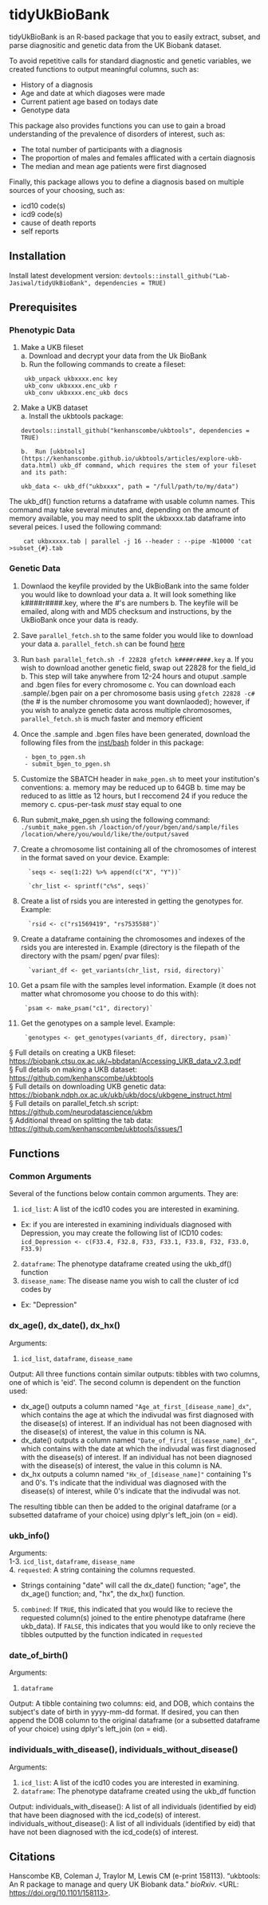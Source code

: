 # tidyUkBioBank

tidyUkBioBank is an R-based package that you to easily extract, subset, and parse diagnositic and genetic data from the UK Biobank dataset.

To avoid repetitive calls for standard diagnostic and genetic variables, we created functions to output meaningful columns, such as:

- History of a diagnosis
- Age and date at which diagoses were made
- Current patient age based on todays date
- Genotype data

This package also provides functions you can use to gain a broad understanding of the prevalence of disorders of interest, such as:

- The total number of participants with a diagnosis
- The proportion of males and females afflicated with a certain diagnosis
- The median and mean age patients were first diagnosed

Finally, this package allows you to define a diagnosis based on multiple sources of your choosing, such as:

- icd10 code(s)
- icd9 code(s)
- cause of death reports
- self reports

## Installation
Install latest development version: `devtools::install_github("Lab-Jasiwal/tidyUkBioBank", dependencies = TRUE)`

## Prerequisites 
### Phenotypic Data

 1. Make a UKB fileset                                                                                                                                   
        a. Download and decrypt your data from the Uk BioBank                                                                                           
        b. Run the following commands to create a fileset:
        
         ukb_unpack ukbxxxx.enc key
         ukb_conv ukbxxxx.enc_ukb r
         ukb_conv ukbxxxx.enc_ukb docs
 2. Make a UKB dataset                                                                                                                                  
        a.  Install the ukbtools package:
        
        devtools::install_github("kenhanscombe/ukbtools", dependencies = TRUE)                                                                        
        
        b.  Run [ukbtools](https://kenhanscombe.github.io/ukbtools/articles/explore-ukb-data.html) ukb_df command, which requires the stem of your fileset and its path:   
        
        ukb_data <- ukb_df("ukbxxxx", path = "/full/path/to/my/data")

The ukb_df() function returns a dataframe with usable column names. This command may take several minutes and, depending on the amount of memory available, you may need to split the ukbxxxx.tab dataframe into several peices. I used the following command: 

        cat ukbxxxxx.tab | parallel -j 16 --header : --pipe -N10000 'cat >subset_{#}.tab 

### Genetic Data

1. Downlaod the keyfile provided by the UkBioBank into the same folder you would like to download your data
        a. It will look something like k####r####.key, where the #'s are numbers
        b. The keyfile will be emailed, along with and MD5 checksum and instructions, by the UkBioBank once your data is ready.
2. Save `parallel_fetch.sh` to the same folder you would like to download your data
        a. `parallel_fetch.sh` can be found [here](https://github.com/neurodatascience/ukbm)
3. Run `bash parallel_fetch.sh -f 22828 gfetch k####r####.key`
        a. If you wish to download another genetic field, swap out 22828 for the field_id
        b. This step will take anywhere from 12-24 hours and otuput .sample and .bgen files for every chromosome
        c. You can download each .sample/.bgen pair on a per chromosome basis using `gfetch 22828 -c#` (the # is the number chromosome you want downlaoded); however, if you wish to analyze genetic data across multiple chromosomes, `parallel_fetch.sh` is much faster and memory efficient
4. Once the .sample and .bgen files have been generated, download the following files from the [inst/bash](https://github.com/Lab-Jaiswal/tools4ukbb/tree/main/inst/bash) folder in this package:
        
        - bgen_to_pgen.sh
        - submit_bgen_to_pgen.sh
5. Customize the SBATCH header in `make_pgen.sh` to meet your institution's conventions:
        a. memory may be reduced up to 64GB
        b. time may be reduced to as little as 12 hours, but I reccomend 24 if you reduce the memory
        c. cpus-per-task *must* stay equal to one
6. Run submit_make_pgen.sh using the following command:
        `./sumbit_make_pgen.sh /loaction/of/your/bgen/and/sample/files /location/where/you/would/like/the/output/saved`
7. Create a chromosome list containing all of the chromosomes of interest in the format saved on your device. Example:

         `seqs <- seq(1:22) %>% append(c("X", "Y"))`
         
         `chr_list <- sprintf("c%s", seqs)`
8. Create a list of rsids you are interested in getting the genotypes for. Example:

         `rsid <- c("rs1569419", "rs7535588")`
9. Create a dataframe containing the chromosomes and indexes of the rsids you are interested in. Example (directory is the filepath of the directory with the psam/ pgen/ pvar files):

         `variant_df <- get_variants(chr_list, rsid, directory)` 
10. Get a psam file with the samples level information. Example (it does not matter what chromosome you choose to do this with):

         `psam <- make_psam("c1", directory)`
11. Get the genotypes on a sample level. Example:

         `genotypes <- get_genotypes(variants_df, directory, psam)`
        
§ Full details on creating a UKB fileset: https://biobank.ctsu.ox.ac.uk/~bbdatan/Accessing_UKB_data_v2.3.pdf   
§ Full details on making a UKB dataset: https://github.com/kenhanscombe/ukbtools      
§ Full details on downloading UKB genetic data: https://biobank.ndph.ox.ac.uk/ukb/ukb/docs/ukbgene_instruct.html   
§ Full details on parallel_fetch.sh script: https://github.com/neurodatascience/ukbm                                                                     
§ Additional thread on splitting the tab data: https://github.com/kenhanscombe/ukbtools/issues/1

## Functions

### Common Arguments

Several of the functions below contain common arguments. They are:

1. `icd_list`: A list of the icd10 codes you are interested in examining. 
* Ex: if you are interested in examining individuals diagnosed with Depression, you may create the following list of ICD10 codes:                     
`icd_Depression <- c(F33.4, F32.8, F33, F33.1, F33.8, F32, F33.0, F33.9)`  
2. `dataframe`: The phenotype dataframe created using the ukb_df() function
3. `disease_name`: The disease name you wish to call the cluster of icd codes by
* Ex: "Depression"

### dx_age(), dx_date(), dx_hx()

Arguments:
1. `icd_list`, `dataframe`, `disease_name`

Output:
All three functions contain similar outputs: tibbles with two columns, one of which is 'eid'. The second column is dependent on the function used: 
* dx_age() outputs a column named `"Age_at_first_[disease_name]_dx"`, which contains the age at which the indivudal was first diagnosed with the disease(s) of interest. If an individual has not been diagnosed with the disease(s) of interest, the value in this column is NA.
* dx_date() outputs a column named `"Date_of_first_[disease_name]_dx"`, which contains with the date at which the indivudal was first diagnosed with the disease(s) of interest. If an individual has not been diagnosed with the disease(s) of interest, the value in this column is NA.
* dx_hx outputs a column named `"Hx_of_[disease_name]"` containing 1's and 0's. 1's indicate that the individual was diagnosed with the disease(s) of interest, while 0's indicate that the indivudal was not. 

The resulting tibble can then be added to the original dataframe (or a subsetted dataframe of your choice) using dplyr's left_join (on = eid).

### ukb_info()

Arguments:                                                                                                                                           
1-3. `icd_list`, `dataframe`, `disease_name`  
4. `requested`: A string containing the columns requested.                                                                                              
* Strings containing "date" will call the dx_date() function; "age", the dx_age() function; and, "hx", the  dx_hx() function.    
5. `combined`: If `TRUE`, this indicated that you would like to recieve the requested column(s) joined to the entire phenotype dataframe (here ukb_data). If `FALSE`, this indicates that you would like to only recieve the tibbles outputted by the function indicated in `requested`


### date_of_birth()

Arguments: 
1. `dataframe`

Output:
A tibble containing two columns: eid, and DOB, which contains the subject's date of birth in yyyy-mm-dd format. If desired, you can then append the DOB column to the original dataframe (or a subsetted dataframe of your choice) using dplyr's left_join (on = eid).

### individuals_with_disease(), individuals_without_disease()

Arguments:
1. `icd_list`: A list of the icd10 codes you are interested in examining. 
2. `dataframe`: The phenotype dataframe created using the ukb_df function

Output: 
individuals_with_disease(): A list of all individuals (identified by eid) that have been diagnosed with the icd_code(s) of interest. 
individuals_without_disease(): A list of all individuals (identified by eid) that have not been diagnosed with the icd_code(s) of interest. 

## Citations
Hanscombe KB, Coleman J, Traylor M, Lewis CM (e-print 158113). “ukbtools: An R package to manage and query UK Biobank data.” _bioRxiv_. <URL: https://doi.org/10.1101/158113>.
